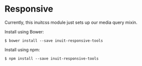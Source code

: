 # Responsive

Currently, this inuitcss module just sets up our media query mixin.

Install using Bower:

    $ bower install --save inuit-responsive-tools

Install using npm:

    $ npm install --save inuit-responsive-tools
